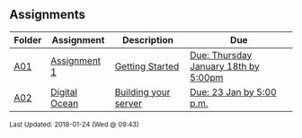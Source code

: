 ## Assignments
| Folder | Assignment | Description | Due|
 | ------------|------------|------------|------------|
 | [A01](./A02) | [ Assignment 1 ](./A02) | [ Getting Started](./A02) | [Due: Thursday January 18th by 5:00pm](./A02) |
 | [A02](./A02) | [ Digital Ocean ](./A02) | [ Building your server](./A02) | [Due: 23 Jan by 5:00 p.m.](./A02) |

<sup>Last Updated: 2018-01-24 (Wed @ 09:43)</sup>